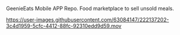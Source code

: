 GeenieEats Mobile APP Repo. 
Food marketplace to sell unsold meals. 



https://user-images.githubusercontent.com/63084147/222137202-3c4d1959-5cfc-4412-88fc-92310edd9d59.mov

